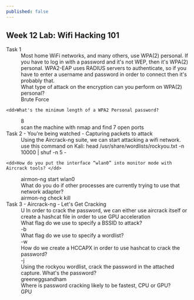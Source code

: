 ```yaml
---
published: false
---
```


## Week 12 Lab: Wifi Hacking 101

<dl>
  <dt>Task 1</dt>
  <dd>Most home WiFi networks, and many others, use WPA(2) personal. If you have to log in with a password and it's not WEP, then it's WPA(2) personal. WPA2-EAP uses RADIUS servers to authenticate, so if you have to enter a username and password in order to connect then it's probably that.</dd>
  <dd> What type of attack on the encryption can you perform on WPA(2) personal?</dd>
    <dd>Brute Force</dd>
  
    <dd>What's the minimum length of a WPA2 Personal password?
</dd>
    <dd>8</dd>
  
  <dd> scan the machine with nmap and find 7 open ports </dd>
  <dt>Task 2 - You're being watched - Capturing packets to attack</dt>
  <dd>Using the Aircrack-ng suite, we can start attacking a wifi network.</dd>
  <dd> use this command on Kali: head /usr/share/wordlists/rockyou.txt -n 10000 | shuf -n 5 -</dd>
  
    <dd>How do you put the interface “wlan0” into monitor mode with Aircrack tools? </dd>
  
  <dd> airmon-ng start wlan0</dd>

  <dd>What do you do if other processes are currently trying to use that network adapter? 
</dd>
  <dd>airmon-ng check kill</dd>
  
  
  <dt>Task 3 - Aircrack-ng - Let's Get Cracking</dt>
  <dd> U
In order to crack the password, we can either use aircrack itself or create a hashcat file in order to use GPU acceleration</dd>
 
  <dd>What flag do we use to specify a BSSID to attack?
</dd>
  <dd>-b</dd>
 
  <dd>What flag do we use to specify a wordlist?</dd>

  <dd>-w</dd>
  <dd>How do we create a HCCAPX in order to use hashcat to crack the password?
</dd>
 
  <dd>-j</dd>
 
  <dd>Using the rockyou wordlist, crack the password in the attached capture. What's the password?
</dd>

  <dd>greeneggsandham</dd>
 
  <dd>Where is password cracking likely to be fastest, CPU or GPU?
</dd>

  <dd>GPU</dd>
  
  
  
 
 
</dl>
